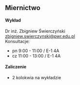 ## Miernictwo

#### Wykład
Dr inż. Zbigniew Świerczyński  
zbigniew.swierczynski@pwr.edu.pl  
Konsultacje:
* pn 9:00 - 11:00 / E-1 4A
* cz 11:00 - 13:00 / E-1 4A

#### Zaliczenie
* 2 kolokwia na wykładzie
